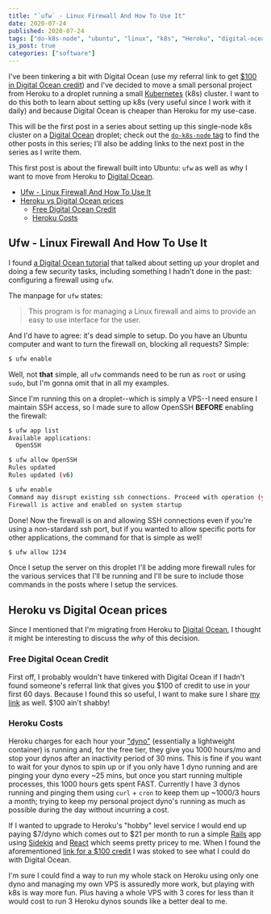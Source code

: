 ```yaml
---
title: "`ufw` - Linux Firewall And How To Use It"
date: 2020-07-24
published: 2020-07-24
tags: ["do-k8s-node", "ubuntu", "linux", "k8s", "Heroku", "digital-ocean"]
is_post: true
categories: ["software"]
---
```

I've been tinkering a bit with Digital Ocean (use my referral link to get [$100 in Digital Ocean credit](https://m.do.co/c/991135433694 "Click for $100 in Digital Ocean credit")) and I've decided to move a small personal project from Heroku to a droplet running a small [Kubernetes](https://kubernetes.io/) (k8s) cluster. I want to do this both to learn about setting up k8s (very useful since I work with it daily) and because Digital Ocean is cheaper than Heroku for my use-case.

This will be the first post in a series about setting up this single-node k8s cluster on a [Digital Ocean](https://m.do.co/c/991135433694) droplet; check out the [`do-k8s-node` tag](/blog/tags/#do-k8s-node) to find the other posts in this series; I'll also be adding links to the next post in the series as I write them.

This first post is about the firewall built into Ubuntu: `ufw` as well as why I want to move from Heroku to [Digital Ocean](https://m.do.co/c/991135433694).

- [Ufw - Linux Firewall And How To Use It](#ufw---linux-firewall-and-how-to-use-it)
- [Heroku vs Digital Ocean prices](#heroku-vs-digital-ocean-prices)
  - [Free Digital Ocean Credit](#free-digital-ocean-credit)
  - [Heroku Costs](#heroku-costs)
<!--more-->

## Ufw - Linux Firewall And How To Use It
I found [a Digital Ocean tutorial](https://www.digitalocean.com/community/tutorials/initial-server-setup-with-ubuntu-18-04) that talked about setting up your droplet and doing a few security tasks, including something I hadn't done in the past: configuring a firewall using `ufw`.

The manpage for `ufw` states:
> This program is for managing a Linux firewall and aims to provide an easy to use interface for the user.

And I'd have to agree: it's dead simple to setup. Do you have an Ubuntu computer and want to turn the firewall on, blocking all requests? Simple:

```bash
$ ufw enable
```

Well, not **that** simple, all `ufw` commands need to be run as `root` or using `sudo`, but I'm gonna omit that in all my examples.

Since I'm running this on a droplet--which is simply a VPS--I need ensure I maintain SSH access, so I made sure to allow OpenSSH **BEFORE** enabling the firewall:

```bash
$ ufw app list
Available applications:
  OpenSSH

$ ufw allow OpenSSH
Rules updated
Rules updated (v6)

$ ufw enable
Command may disrupt existing ssh connections. Proceed with operation (y|n)? y
Firewall is active and enabled on system startup
```
Done! Now the firewall is on and allowing SSH connections even if you're using a non-stardard ssh port, but if you wanted to allow specific ports for other applications, the command for that is simple as well!

```bash
$ ufw allow 1234
```

Once I setup the server on this droplet I'll be adding more firewall rules for the various services that I'll be running and I'll be sure to include those commands in the posts where I setup the services.

## Heroku vs Digital Ocean prices
Since I mentioned that I'm migrating from Heroku to [Digital Ocean](https://m.do.co/c/991135433694 "Click for $100 in Digital Ocean credit"), I thought it might be interesting to discuss the _why_ of this decision.

### Free Digital Ocean Credit

First off, I probably wouldn't have tinkered with Digital Ocean if I hadn't found someone's referral link that gives you $100 of credit to use in your first 60 days. Because I found this so useful, I want to make sure I share [my link](https://m.do.co/c/991135433694 "Click for $100 in Digital Ocean credit") as well. $100 ain't shabby!

### Heroku Costs

Heroku charges for each hour your ["dyno"](https://devcenter.heroku.com/articles/dynos) (essentially a lightweight container) is running and, for the free tier, they give you 1000 hours/mo and stop your dynos after an inactivity period of 30 mins. This is fine if you want to wait for your dynos to spin up or if you only have 1 dyno running and are pinging your dyno every ~25 mins, but once you start running multiple processes, this 1000 hours gets spent FAST. Currently I have 3 dynos running and pinging them using `curl` + `cron` to keep them up ~1000/3 hours a month; trying to keep my personal project dyno's running as much as possible during the day without incurring a cost.

If I wanted to upgrade to Heroku's "hobby" level service I would end up paying $7/dyno which comes out to $21 per month to run a simple [Rails](https://bashonrails.org/) app using [Sidekiq](https://sidekiq.org/) and [React](https://reactjs.org/) which seems pretty pricey to me. When I found the aforementioned [link for a $100 credit](https://m.do.co/c/991135433694 "Click for $100 in Digital Ocean credit") I was stoked to see what I could do with Digital Ocean.

I'm sure I could find a way to run my whole stack on Heroku using only one dyno and managing my own VPS is assuredly more work, but playing with k8s is way more fun. Plus having a whole VPS with 3 cores for less than it would cost to run 3 Heroku dynos sounds like a better deal to me.
